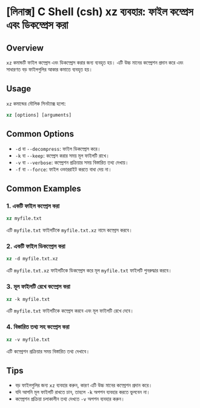 # [লিনাক্স] C Shell (csh) xz ব্যবহার: ফাইল কম্প্রেস এবং ডিকম্প্রেস করা

## Overview
`xz` কমান্ডটি ফাইল কম্প্রেস এবং ডিকম্প্রেস করার জন্য ব্যবহৃত হয়। এটি উচ্চ মানের কম্প্রেশন প্রদান করে এবং সাধারণত বড় ফাইলগুলির আকার কমাতে ব্যবহৃত হয়।

## Usage
`xz` কমান্ডের মৌলিক সিনট্যাক্স হলো:

```csh
xz [options] [arguments]
```

## Common Options
- `-d` বা `--decompress`: ফাইল ডিকম্প্রেস করে।
- `-k` বা `--keep`: কম্প্রেস করার সময় মূল ফাইলটি রাখে।
- `-v` বা `--verbose`: কম্প্রেশন প্রক্রিয়ার সময় বিস্তারিত তথ্য দেখায়।
- `-f` বা `--force`: ফাইল ওভাররাইট করতে বাধা দেয় না।

## Common Examples
### 1. একটি ফাইল কম্প্রেস করা
```csh
xz myfile.txt
```
এটি `myfile.txt` ফাইলটিকে `myfile.txt.xz` নামে কম্প্রেস করবে।

### 2. একটি ফাইল ডিকম্প্রেস করা
```csh
xz -d myfile.txt.xz
```
এটি `myfile.txt.xz` ফাইলটিকে ডিকম্প্রেস করে মূল `myfile.txt` ফাইলটি পুনরুদ্ধার করবে।

### 3. মূল ফাইলটি রেখে কম্প্রেস করা
```csh
xz -k myfile.txt
```
এটি `myfile.txt` ফাইলটিকে কম্প্রেস করবে এবং মূল ফাইলটি রেখে দেবে।

### 4. বিস্তারিত তথ্য সহ কম্প্রেস করা
```csh
xz -v myfile.txt
```
এটি কম্প্রেশন প্রক্রিয়ার সময় বিস্তারিত তথ্য দেখাবে।

## Tips
- বড় ফাইলগুলির জন্য `xz` ব্যবহার করুন, কারণ এটি উচ্চ মানের কম্প্রেশন প্রদান করে।
- যদি আপনি মূল ফাইলটি রাখতে চান, তাহলে `-k` অপশন ব্যবহার করতে ভুলবেন না।
- কম্প্রেশন প্রক্রিয়া চলাকালীন তথ্য দেখতে `-v` অপশন ব্যবহার করুন।